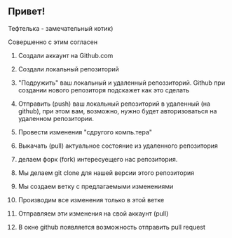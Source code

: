 ## Привет!

Тефтелька - замечательный котик)

Совершенно с этим согласен

1. Создали аккаунт на Github.com
2. Создали локальный репозиторий
3. "Подружить" ваш локальный и удаленный репоззиторий. Github при создании нового репозиторя подскажет как это сделать
4. Отправить (push) ваш локальный репозиторий в удаленный (на github), при этом вам, возможно, нужно будет авторизоваться на удаленном репозитории.
5. Провести изменения "сдругого компь.тера"
6. Выкачать (pull) актуальное состояние из удаленного репозитория


1. делаем форк (fork) интересуещего нас репозитория.
2. Мы делаем git clone для нашей версии этого репозитория
3. Мы создаем ветку с предлагаемыми изменениями
4. Производим все изменения только в этой ветке
5. Отправляем эти изменения на свой аккаунт (pull)
6. В окне github появляется возможность отправить pull request
